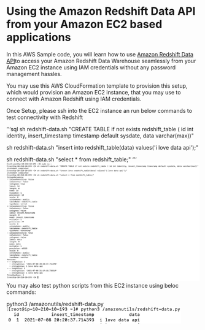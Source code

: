 # Using the Amazon Redshift Data API from your Amazon EC2 based applications

In this AWS Sample code, you will learn how to use [Amazon Redshift Data API](https://docs.aws.amazon.com/redshift/latest/mgmt/data-api.html)to access your Amazon Redshift Data Warehouse seamlessly from your Amazon EC2 instance using IAM credentials without any password management hassles.

You may use this AWS CloudFormation template to provision this setup, which would provision an Amazon EC2 instance, that you may use to connect with Amazon Redshift using IAM credentials.

Once Setup, please ssh into the EC2 instance an run below commands to test connectivity with Redshift

‘’‘sql
sh redshift-data.sh "CREATE TABLE if not exists redshift_table ( id int identity, insert_timestamp timestamp default sysdate, data varchar(max))"

sh redshift-data.sh "insert into redshift_table(data) values('i love data api');"

sh redshift-data.sh "select * from redshift_table;"
‘’‘
![shell-output](images/output-shell.png)
You may also test python scripts from this EC2 instance using beloc commands:

python3 /amazonutils/redshift-data.py
![shell-output](images/output-python.png)
